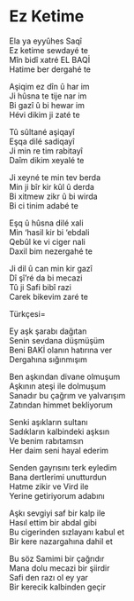 # Ez Ketime

Ela ya eyyûhes Saqî  
Ez ketime sewdayé te  
Mîn bidî xatré EL BAQİ  
Hatime ber dergahé te  

Aşiqim ez dîn û har im  
Ji hûsna te tije nar im  
Bi gazî û bi hewar im  
Hévi dikim ji zaté te  

Tû sûltané aşiqayî  
Eşqa dilé sadiqayî  
Ji min re tim rabitayî  
Daîm dikim xeyalé te  

Ji xeyné te min tev berda  
Min ji bîr kir kûl û derda  
Bi xitmew zikr û bi wirda  
Bi ci tinim adabé te  

Eşq û hûsna dilé xali  
Min ‘hasil kir bi ‘ebdali  
Qebûl ke vi ciger nali  
Daxil bim nezergahé te  

Ji dil û can min kir gazî  
Dî şî’ré da bi mecazi  
Tû ji Safi bibî razi  
Carek bikevim zaré te  

Türkçesi=  

Ey aşk şarabı dağıtan  
Senin sevdana düşmüşüm  
Beni BAKİ olanın hatırına ver  
Dergahına sığınmışım  

Ben aşkından divane olmuşum  
Aşkının ateşi ile dolmuşum  
Sanadır bu çağrım ve yalvarışım  
Zatından himmet bekliyorum  

Senki aşıkların sultanı  
Sadıkların kalbindeki aşksın  
Ve benim rabıtamsın  
Her daim seni hayal ederim  

Senden gayrısını terk eyledim  
Bana dertlerimi unutturdun  
Hatme zikir ve Vird ile  
Yerine getiriyorum adabını  

Aşkı sevgiyi saf bir kalp ile  
Hasıl ettim bir abdal gibi  
Bu cigerinden sızlayanı kabul et  
Bir kere nazargahına dahil et  

Bu söz Samimi bir çağrıdır  
Mana dolu mecazi bir şiirdir  
Safi den razı ol ey yar  
Bir kerecik kalbinden geçir  

